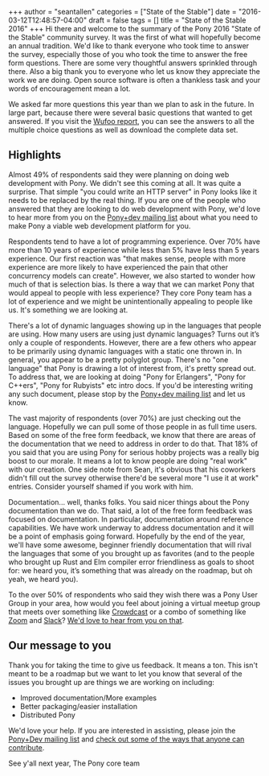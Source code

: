 +++
author = "seantallen"
categories = ["State of the Stable"]
date = "2016-03-12T12:48:57-04:00"
draft = false
tags = []
title = "State of the Stable 2016"
+++
Hi there and welcome to the summary of the Pony 2016 "State of the Stable" community survey. It was the first of what will hopefully become an annual tradition. We'd like to thank everyone who took time to answer the survey, especially those of you who took the time to answer the free form questions. There are some very thoughtful answers sprinkled through there. Also a big thank you to everyone who let us know they appreciate the work we are doing. Open source software is often a thankless task and your words of encouragement mean a lot.
<!--more-->

We asked far more questions this year than we plan to ask in the future. In large part, because there were several basic questions that wanted to get answered. If you visit the [Wufoo report](https://seantallen.wufoo.com/reports/state-of-the-stable/), you can see the answers to all the multiple choice questions as well as download the complete data set. 

## Highlights

Almost 49% of respondents said they were planning on doing web development with Pony. We didn't see this coming at all. It was quite a surprise. That simple "you could write an HTTP server" in Pony looks like it needs to be replaced by the real thing. If you are one of the people who answered that they are looking to do web development with Pony, we'd love to hear more from you on the [Pony+dev mailing list](https://groups.io/g/pony+dev) about what you need to make Pony a viable web development platform for you.

Respondents tend to have a lot of programming experience. Over 70% have more than 10 years of experience while less than 5% have less than 5 years experience. Our first reaction was "that makes sense, people with more experience are more likely to have experienced the pain that other concurrency models can create". However, we also started to wonder how much of that is selection bias. Is there a way that we can market Pony that would appeal to people with less experience? They core Pony team has a lot of experience and we might be unintentionally appealing to people like us. It's something we are looking at.

There's a lot of dynamic languages showing up in the languages that people are using. How many users are using just dynamic languages? Turns out it’s only a couple of respondents. However, there are a few others who appear to be primarily using dynamic languages with a static one thrown in. In general, you appear to be a pretty polyglot group. There's no "one language" that Pony is drawing a lot of interest from, it's pretty spread out. To address that, we are looking at doing "Pony for Erlangers", "Pony for C++ers", "Pony for Rubyists" etc intro docs. If you'd be interesting writing any such document, please stop by the [Pony+dev mailing list](https://groups.io/g/pony+dev) and let us know.

The vast majority of respondents (over 70%) are just checking out the language. Hopefully we can pull some of those people in as full time users. Based on some of the free form feedback, we know that there are areas of the documentation that we need to address in order to do that. That 18% of you said that you are using Pony for serious hobby projects was a really big boost to our morale. It means a lot to know people are doing "real work" with our creation. One side note from Sean, it's obvious that his coworkers didn't fill out the survey otherwise there'd be several more "I use it at work" entries. Consider yourself shamed if you work with him.

Documentation... well, thanks folks. You said nicer things about the Pony documentation than we do. That said, a lot of the free form feedback was focused on documentation. In particular, documentation around reference capabilities. We have work underway to address documentation and it will be a point of emphasis going forward. Hopefully by the end of the year, we'll have some awesome, beginner friendly documentation that will rival the languages that some of you brought up as favorites (and to the people who brought up Rust and Elm compiler error friendliness as goals to shoot for: we heard you, it’s something that was already on the roadmap, but oh yeah, we heard you).

To the over 50% of respondents who said they wish there was a Pony User Group in your area, how would you feel about joining a virtual meetup group that meets over something like [Crowdcast](https://www.crowdcast.io/) or a combo of something like [Zoom](https://zoom.us) and [Slack](https://slack.com)? [We'd love to hear from you on that](https://groups.io/g/pony+user/message/145).

## Our message to you

Thank you for taking the time to give us feedback. It means a ton. This isn't meant to be a roadmap but we want to let you know that several of the issues you brought up are things we are working on including:

* Improved documentation/More examples
* Better packaging/easier installation
* Distributed Pony

We'd love your help. If you are interested in assisting, please join the [Pony+Dev mailing list](https://groups.io/g/pony+dev) and [check out some of the ways that anyone can contribute](https://www.ponylang.io/contribute/).

See y'all next year,
The Pony core team

